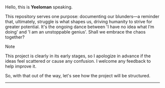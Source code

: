 Hello, this is **Yeeloman** speaking.

This repository serves one purpose: documenting our blunders—a reminder that, ultimately, struggle is what shapes us, driving humanity to strive for greater potential. It's the ongoing dance between 'I have no idea what I’m doing' and 'I am an unstoppable genius'. Shall we embrace the chaos together?

> [!NOTE]
> This project is clearly in its early stages, so I apologize in advance if the ideas feel scattered or cause any confusion. I welcome any feedback to help improve it.

So, with that out of the way, let's see how the project will be structured.

---

